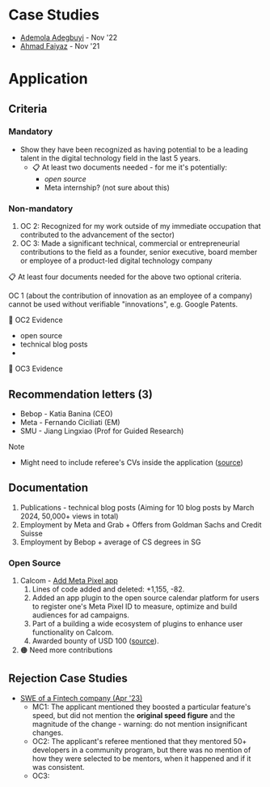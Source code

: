 
# Case Studies
- [Ademola Adegbuyi](https://medium.com/@ooade/my-experience-applying-for-a-global-talent-visa-95d906e06925) - Nov '22
- [Ahmad Faiyaz](https://faiyaz26.medium.com/how-did-i-get-uk-tier-1-global-talent-visa-3a9a5ecb4e73) - Nov '21

# Application
## Criteria

### Mandatory

- Show they have been recognized as having potential to be a leading talent in the digital technology field in the last 5 years.
	- 📋 At least two documents needed - for me it's potentially:
		- *open source*
		- Meta internship? (not sure about this)

### Non-mandatory

1. OC 2: Recognized for my work outside of my immediate occupation that contributed to the advancement of the sector)
2. OC 3: Made a significant technical, commercial or entrepreneurial contributions to the field as a founder, senior executive, board member or employee of a product-led digital technology company

📋 At least four documents needed for the above two optional criteria.

OC 1 (about the contribution of innovation as an employee of a company) cannot be used without verifiable "innovations", e.g. Google Patents.

📕 OC2 Evidence
- open source
- technical blog posts
- 

📕 OC3 Evidence

## Recommendation letters (3)

- Bebop - Katia Banina (CEO)
- Meta - Fernando Ciciliati (EM)
- SMU - Jiang Lingxiao (Prof for Guided Research)

Note
- Might need to include referee's CVs inside the application ([source](https://discourse.tnvisaforum.org/t/how-to-appeal-my-stage-1-feedback/6731))

## Documentation

1. Publications - technical blog posts (Aiming for 10 blog posts by March 2024, 50,000+ views in total)
2. Employment by Meta and Grab + Offers from Goldman Sachs and Credit Suisse 
3. Employment by Bebop + average of CS degrees in SG

### Open Source
1. Calcom - [Add Meta Pixel app](https://github.com/calcom/cal.com/pull/8476)
	1. Lines of code added and deleted: +1,155, -82.
	2. Added an app plugin to the open source calendar platform for users to register one's Meta Pixel ID to measure, optimize and build audiences for ad campaigns.
	3. Part of a building a wide ecosystem of plugins to enhance user functionality on Calcom.
	4. Awarded bounty of USD 100 ([source](https://github.com/calcom/cal.com/issues/3563)).
2. 🟠 Need more contributions

## Rejection Case Studies

- [SWE of a Fintech company (Apr '23)](https://discourse.tnvisaforum.org/t/stage-1-exceptional-promise-application-rejected/6754)
	- MC1: The applicant mentioned they boosted a particular feature's speed, but did not mention the **original speed figure** and the magnitude of the change - warning: do not mention insignificant changes.
	- OC2: The applicant's referee mentioned that they mentored 50+ developers in a community program, but there was no mention of how they were selected to be mentors, when it happened and if it was consistent.
	- OC3: 